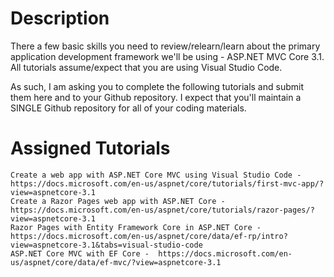 # Description

There a few basic skills you need to review/relearn/learn about the primary application development framework we'll be using - ASP.NET MVC Core 3.1.  All tutorials assume/expect that you are using Visual Studio Code.

As such, I am asking you to complete the following tutorials and submit them here and to your Github repository.  I expect that you'll maintain a SINGLE Github repository for all of your coding materials.

# Assigned Tutorials

    Create a web app with ASP.NET Core MVC using Visual Studio Code -  https://docs.microsoft.com/en-us/aspnet/core/tutorials/first-mvc-app/?view=aspnetcore-3.1
    Create a Razor Pages web app with ASP.NET Core -  https://docs.microsoft.com/en-us/aspnet/core/tutorials/razor-pages/?view=aspnetcore-3.1
    Razor Pages with Entity Framework Core in ASP.NET Core -  https://docs.microsoft.com/en-us/aspnet/core/data/ef-rp/intro?view=aspnetcore-3.1&tabs=visual-studio-code
    ASP.NET Core MVC with EF Core -  https://docs.microsoft.com/en-us/aspnet/core/data/ef-mvc/?view=aspnetcore-3.1